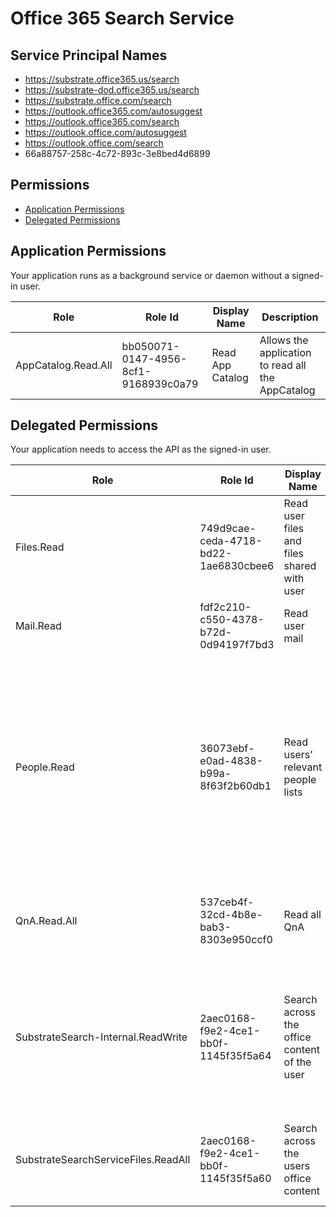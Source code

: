 # Office 365 Search Service
## Service Principal Names
- https://substrate.office365.us/search
- https://substrate-dod.office365.us/search
- https://substrate.office.com/search
- https://outlook.office365.com/autosuggest
- https://outlook.office365.com/search
- https://outlook.office.com/autosuggest
- https://outlook.office.com/search
- 66a88757-258c-4c72-893c-3e8bed4d6899

 ## Permissions
- [Application Permissions](#application-permissions)
- [Delegated Permissions](#delegated-permissions)

## Application Permissions
Your application runs as a background service or daemon without a signed-in user.

| Role | Role Id | Display Name | Description |
|---|---|---|---|
| AppCatalog.Read.All | bb050071-0147-4956-8cf1-9168939c0a79 | Read App Catalog | Allows the application to read all the AppCatalog |

## Delegated Permissions
Your application needs to access the API as the signed-in user. 

| Role | Role Id | Display Name | Description |
|---|---|---|---|
| Files.Read | 749d9cae-ceda-4718-bd22-1ae6830cbee6 | Read user files and files shared with user | Allows the app to read the signed-in files of the user and files shared with the user. |
| Mail.Read | fdf2c210-c550-4378-b72d-0d94197f7bd3 | Read user mail | Allows the app to read email in user mailboxes. |
| People.Read | 36073ebf-e0ad-4838-b99a-8f63f2b60db1 | Read users' relevant people lists | Allows the app to read a ranked list of relevant people of the signed-in user. The list includes local contacts, contacts from social networking, your organization's directory, and people from recent communications (such as email and Skype) |
| QnA.Read.All | 537ceb4f-32cd-4b8e-bab3-8303e950ccf0 | Read all QnA | Allows the app to list QnA and to read their properties on behalf of the signed-in user.  |
| SubstrateSearch-Internal.ReadWrite | 2aec0168-f9e2-4ce1-bb0f-1145f35f5a64 | Search across the office content of the user | Allows the app to search across the users office content. This content includes relevant people, documents, emails and skype messages. |
| SubstrateSearchServiceFiles.ReadAll | 2aec0168-f9e2-4ce1-bb0f-1145f35f5a60 | Search across the users office content | Allows the app to search across sharepoint content. This is used for 3S unfurl route. |

